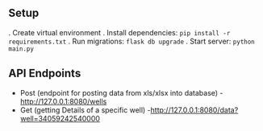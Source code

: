 
## Setup
. Create virtual environment
. Install dependencies: `pip install -r requirements.txt`
. Run migrations: `flask db upgrade`
. Start server: `python main.py`

## API Endpoints
- Post (endpoint for posting data from xls/xlsx into database)  - http://127.0.0.1:8080/wells
- Get (getting Details of a specific well) -http://127.0.0.1:8080/data?well=34059242540000
